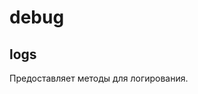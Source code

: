 debug
================================================================================

## logs

Предоставляет методы для логирования.
